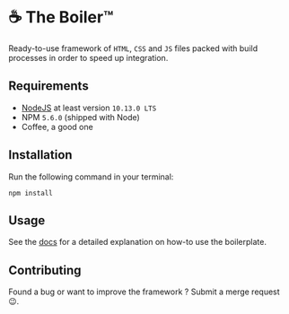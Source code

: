 # ☕ The Boiler™

Ready-to-use framework of `HTML`, `CSS` and `JS` files packed with build processes in order to speed up integration.


## Requirements

- [NodeJS](https://nodejs.org) at least version `10.13.0 LTS`
- NPM `5.6.0` (shipped with Node)
- Coffee, a good one


## Installation

Run the following command in your terminal:
```
npm install
```


## Usage

See the [docs](docs/index.md) for a detailed explanation on how-to use the boilerplate.


## Contributing

Found a bug or want to improve the framework ? Submit a merge request 😉.